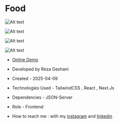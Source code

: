# Food

![Alt text](https://github.com/user-attachments/assets/5937fd89-9c05-4d90-9222-bbb28d561f81)


![Alt text](https://github.com/user-attachments/assets/572a1674-0985-46a9-92c9-13640cb4cfa6)


![Alt text](https://github.com/user-attachments/assets/1c2739eb-bdbf-4c18-9516-a1f926f4ee10)


![Alt text](https://github.com/user-attachments/assets/5521e5cd-46f4-4206-9e98-bea95005b99b)


- [Online Demo](https://food-xi-sand-38.vercel.app/)

- Developed by Reza Geshani

- Created - 2025-04-09

- Technologies Used - TailwindCSS , React , Next.Js

- Dependencies - JSON-Server

- Role - Frontend

- How to reach me : with my [instagram](https://www.instagram.com/rezageshani_web) and [linkedin](http://www.linkedin.com/in/reza-geshani-web)
